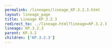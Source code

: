 ```yaml
---
permalink: /lineages/lineage_KP.3.2.3.html
layout: lineage_page
title: Lineage KP.3.2.3
redirect_to: ../lineage.html?lineage=KP.3.2.3
lineage: KP.3.2.3
parent: KP.3.2
children: ['KP.3.2.3']
---
```

